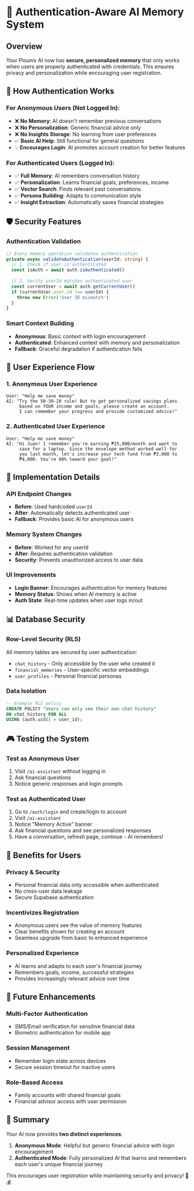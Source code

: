 # 🔐 **Authentication-Aware AI Memory System**

## Overview

Your Plounix AI now has **secure, personalized memory** that only works when users are properly authenticated with credentials. This ensures privacy and personalization while encouraging user registration.

## 🎯 **How Authentication Works**

### **For Anonymous Users (Not Logged In):**
- ❌ **No Memory**: AI doesn't remember previous conversations
- ❌ **No Personalization**: Generic financial advice only
- ❌ **No Insights Storage**: No learning from user preferences
- ✅ **Basic AI Help**: Still functional for general questions
- 💡 **Encourages Login**: AI promotes account creation for better features

### **For Authenticated Users (Logged In):**
- ✅ **Full Memory**: AI remembers conversation history
- ✅ **Personalization**: Learns financial goals, preferences, income
- ✅ **Vector Search**: Finds relevant past conversations
- ✅ **Persona Building**: Adapts to communication style
- ✅ **Insight Extraction**: Automatically saves financial strategies

## 🛡️ **Security Features**

### **Authentication Validation**
```typescript
// Every memory operation validates authentication
private async validateAuthentication(userId: string) {
  // 1. Check if user is authenticated
  const isAuth = await auth.isAuthenticated()
  
  // 2. Verify userId matches authenticated user
  const currentUser = await auth.getCurrentUser()
  if (currentUser.user.id !== userId) {
    throw new Error('User ID mismatch')
  }
}
```

### **Smart Context Building**
- **Anonymous**: Basic context with login encouragement
- **Authenticated**: Enhanced context with memory and personalization
- **Fallback**: Graceful degradation if authentication fails

## 🔄 **User Experience Flow**

### **1. Anonymous User Experience**
```
User: "Help me save money"
AI: "Try the 50-30-20 rule! But to get personalized savings plans 
     based on YOUR income and goals, please create an account. 
     I can remember your progress and provide customized advice!"
```

### **2. Authenticated User Experience**
```
User: "Help me save money"
AI: "Hi Juan! I remember you're earning ₱25,000/month and want to 
     save for a laptop. Since the envelope method worked well for 
     you last month, let's increase your tech fund from ₱3,000 to 
     ₱4,000. You're 60% toward your goal!"
```

## 🔧 **Implementation Details**

### **API Endpoint Changes**
- **Before**: Used hardcoded `userId`
- **After**: Automatically detects authenticated user
- **Fallback**: Provides basic AI for anonymous users

### **Memory System Changes**
- **Before**: Worked for any userId
- **After**: Requires authentication validation
- **Security**: Prevents unauthorized access to user data

### **UI Improvements**
- **Login Banner**: Encourages authentication for memory features
- **Memory Status**: Shows when AI memory is active
- **Auth State**: Real-time updates when user logs in/out

## 📊 **Database Security**

### **Row-Level Security (RLS)**
All memory tables are secured by user authentication:
- `chat_history` - Only accessible by the user who created it
- `financial_memories` - User-specific vector embeddings
- `user_profiles` - Personal financial personas

### **Data Isolation**
```sql
-- Example RLS policy
CREATE POLICY "Users can only see their own chat history" 
ON chat_history FOR ALL 
USING (auth.uid() = user_id);
```

## 🎮 **Testing the System**

### **Test as Anonymous User**
1. Visit `/ai-assistant` without logging in
2. Ask financial questions
3. Notice generic responses and login prompts

### **Test as Authenticated User**
1. Go to `/auth/login` and create/login to account
2. Visit `/ai-assistant` 
3. Notice "Memory Active" banner
4. Ask financial questions and see personalized responses
5. Have a conversation, refresh page, continue - AI remembers!

## 🚀 **Benefits for Users**

### **Privacy & Security**
- Personal financial data only accessible when authenticated
- No cross-user data leakage
- Secure Supabase authentication

### **Incentivizes Registration**
- Anonymous users see the value of memory features
- Clear benefits shown for creating an account
- Seamless upgrade from basic to enhanced experience

### **Personalized Experience**
- AI learns and adapts to each user's financial journey
- Remembers goals, income, successful strategies
- Provides increasingly relevant advice over time

## 🔮 **Future Enhancements**

### **Multi-Factor Authentication**
- SMS/Email verification for sensitive financial data
- Biometric authentication for mobile app

### **Session Management**
- Remember login state across devices
- Secure session timeout for inactive users

### **Role-Based Access**
- Family accounts with shared financial goals
- Financial advisor access with user permission

## 🎉 **Summary**

Your AI now provides **two distinct experiences**:

1. **Anonymous Mode**: Helpful but generic financial advice with login encouragement
2. **Authenticated Mode**: Fully personalized AI that learns and remembers each user's unique financial journey

This encourages user registration while maintaining security and privacy! 🔐💰
